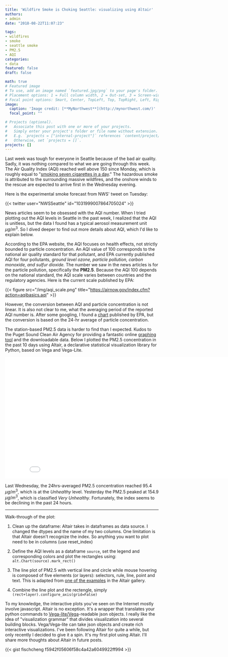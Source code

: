 ```yaml
---
title: 'Wildfire Smoke is Choking Seattle: visualizing using Altair'
authors:
- admin
date: "2018-08-22T11:07:23"

tags:
- wildfires
- smoke
- seattle smoke
- PM2.5
- AQI
categories:
- data
featured: false
draft: false

math: true
# Featured image
# To use, add an image named `featured.jpg/png` to your page's folder.
# Placement options: 1 = Full column width, 2 = Out-set, 3 = Screen-width
# Focal point options: Smart, Center, TopLeft, Top, TopRight, Left, Right, BottomLeft, Bottom, BottomRight
image:
  caption: 'Image credit: [**MyNorthwest**](http://mynorthwest.com/)'
  focal_point: ""

# Projects (optional).
#   Associate this post with one or more of your projects.
#   Simply enter your project's folder or file name without extension.
#   E.g. `projects = ["internal-project"]` references `content/project/deep-learning/index.md`.
#   Otherwise, set `projects = []`.
projects: []
---
```


Last week was tough for everyone in Seattle because of the bad air quality. Sadly, it was nothing compared to what we are going through this week. The Air Quality Index (AQI) reached well above 150 since Monday, which is roughly equal to "[smoking seven cigarettes in a day](https://www.vox.com/energy-and-environment/2018/8/21/17761908/seattle-air-quality-haze-smoke-wildfire-health)." The hazardous smoke is attributed to the surrounding massive wildfires, and the onshore winds to the rescue are expected to arrive first in the Wednesday evening. 

Here is the experimental smoke forecast from NWS' tweet on Tuesday:

{{< twitter user="NWSSeattle" id="1031999007864705024" >}}


News articles seem to be obsessed with the AQI number. When I tried plotting out the AQI levels in Seattle in the past week, I realized that the AQI is unitless, but the data I found has a typical aerosol measurement unit $\mu g/m^{3}$. So I dived deeper to find out more details about AQI, which I'd like to explain below.

According to the EPA website, the AQI focuses on health effects, not strictly bounded to particle concentration. An AQI value of 100 corresponds to the national air quality standard for that pollutant, and EPA currently published AQI for four pollutants, *ground level ozone, particle pollution, carbon monoxide, and sulfur dioxide.* The number we saw in the news articles is for the particle pollution, specifically the **PM2.5**. Because the AQI 100 depends on the national standard, the AQI scale varies between countries and the regulatory agencies. Here is the current scale published by EPA:

{{< figure src="/img/aqi_scale.png" title="https://airnow.gov/index.cfm?action=aqibasics.aqi" >}}

However, the conversion between AQI and particle concentration is not linear. It is also not clear to me, what the averaging period of the reported AQI number is. After some googling, I found a [chart](https://www.epa.gov/sites/production/files/2014-05/documents/zell-aqi.pdf) published by EPA, but the conversion is based on the 24-hr average of particle concentration. 

The station-based PM2.5 data is harder to find than I expected. Kudos to the Puget Sound Clean Air Agency for providing a fantastic online [graphing tool](https://secure.pscleanair.org/AirGraphing//AirGraphing) and the downloadable data. Below I plotted the PM2.5 concentration in the past 10 days using Altair, a declarative statistical visualization library for Python, based on Vega and Vega-Lite.

<iframe id="altairchart"
    src="/img/AQI_0810_0822_24hrs.html" width=850 height=400 
    scrolling="no" frameborder="no">
</iframe>

Last Wednesday, the 24hrs-averaged PM2.5 concentration reached 95.4 $\mu g/m^{3}$, which is at the *Unhealthy* level. Yesterday the PM2.5 peaked at 154.9 $\mu g/m^{3}$, which is classified *Very Unhealthy*. Fortunately, the index seems to be declining in the past 24 hours. 


---

Walk-through of the plot: 

1. Clean up the dataframe: Altair takes in dataframes as data source. I changed the dtypes and the name of my two columns. One limitation is that Altair doesn't recognize the index. So anything you want to plot need to be in columns (use reset_index)

2.  Define the AQI levels as a dataframe `source`, set the legend and corresponding colors and plot the rectangles using: `alt.Chart(source).mark_rect()`

3. The line plot of PM2.5  with vertical line and circle while mouse hovering is composed of five elements (or layers): selectors, rule, line, point and text. This is adapted from [one of the examples](https://altair-viz.github.io/gallery/multiline_tooltip.html) in the Altair gallery.

4. Combine the line plot and the rectengle, simply `(rect+layer).configure_axis(grid=False)`


To my knowledge, the interactive plots you've seen on the Internet mostly involve javascript. Altair is no exception. It's a wrapper that translates your python commands to [Vega-lite/Vega](https://vega.github.io/vega-lite/)-readable json objects. I really like the idea of "visualization grammar" that divides visualization into several building blocks. Vega/Vega-lite can take json objects and create rich interactive visualizations. I've been following Altair for quite a while, but only recently I decided to give it a spin. It's my first plot using Altair. I'll share more thoughts about Altair in future posts.

{{< gist fischcheng f5942f05606f58c4a42a6049922ff994 >}}

